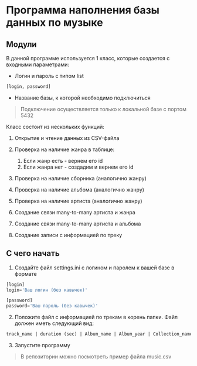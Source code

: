 # Программа наполнения базы данных по музыке

## Модули
В данной программе используется 1 класс, которые создается с входными параметрами:
* Логин и пароль с типом list
```python
[login, password]
```
* Название базы, к которой необходимо подключиться
  
> Подключение осуществляется только к локальной базе с портом 5432

Класс состоит из нескольких функций:
1. Открытие и чтение данных из CSV-файла
1. Проверка на наличие жанра в таблице:
    1. Если жанр есть - вернем его id
    1. Если жанра нет - создадим и вернем его id
    
1. Проверка на наличие сборника (аналогично жанру)
1. Проверка на наличие альбома (аналогично жанру)
1. Проверка на наличие артиста (аналогично жанру)
1. Создание связи many-to-many артиста и жанра
1. Создание связи many-to-many артиста и альбома
1. Создание записи с информацией по треку

## С чего начать
1. Создайте файл settings.ini с логином и паролем к вашей базе в формате
```python
[login]
login='Ваш логин (без кавычек)'

[password]
password='Ваш пароль (без кавычек)'
```
2. Положите файл с информацией по трекам в корень папки. Файл должен иметь следующий вид:
```txt
track_name | duration (sec) | Album_name | Album_year | Collection_name | Collection_year | Genre | Artist
```
3. Запустите программу

> В репозитории можно посмотреть пример файла music.csv